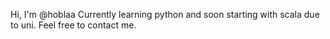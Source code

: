 Hi, I'm @hoblaa
Currently learning python and soon starting with scala due to uni.
Feel free to contact me.

<!---
hoblaa/hoblaa is a ✨ special ✨ repository because its `README.md` (this file) appears on your GitHub profile.
You can click the Preview link to take a look at your changes.
--->
